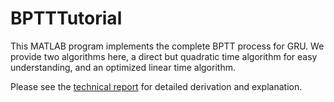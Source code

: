 # BPTTTutorial
This MATLAB program implements the complete BPTT process for GRU. We provide two algorithms here, a direct but quadratic time algorithm for easy understanding, and an optimized linear time algorithm.

Please see the [technical report](https://www.researchgate.net/publication/341161236_A_Tutorial_On_Backward_Propagation_Through_Time_BPTT_In_The_Gated_Recurrent_Unit_GRU_RNN) for detailed derivation and explanation.
